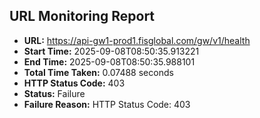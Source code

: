 ## URL Monitoring Report

- **URL:** https://api-gw1-prod1.fisglobal.com/gw/v1/health
- **Start Time:** 2025-09-08T08:50:35.913221
- **End Time:** 2025-09-08T08:50:35.988101
- **Total Time Taken:** 0.07488 seconds
- **HTTP Status Code:** 403
- **Status:** Failure
- **Failure Reason:** HTTP Status Code: 403
